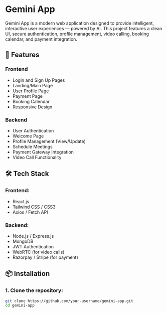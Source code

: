 # Gemini App

Gemini App is a modern web application designed to provide intelligent, interactive user experiences — powered by AI. This project features a clean UI, secure authentication, profile management, video calling, booking calendar, and payment integration.

## 🚀 Features

### Frontend
- Login and Sign Up Pages
- Landing/Main Page
- User Profile Page
- Payment Page
- Booking Calendar
- Responsive Design

### Backend
- User Authentication
- Welcome Page
- Profile Management (View/Update)
- Schedule Meetings
- Payment Gateway Integration
- Video Call Functionality

## 🛠️ Tech Stack

### Frontend:
- React.js
- Tailwind CSS / CSS3
- Axios / Fetch API

### Backend:
- Node.js / Express.js
- MongoDB
- JWT Authentication
- WebRTC (for video calls)
- Razorpay / Stripe (for payment)

## 📦 Installation

### 1. Clone the repository:
```bash
git clone https://github.com/your-username/gemini-app.git
cd gemini-app
